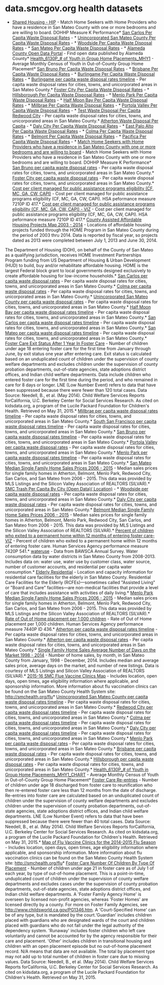 # data.smcgov.org health datasets
* [Shared Housing - HIP](https://data.smcgov.org/d/ukk7-ui7r) - Match Home Seekers with Home Providers who have a residence in San Mateo County with one or more bedrooms and are willing to board. DOHHP Measure K Performance* [San Carlos Per Capita Waste Disposal Rates](https://data.smcgov.org/d/229w-ae6t) - * [Unincorporated San Mateo County Per Capita Waste Disposal Rates](https://data.smcgov.org/d/drzc-b73z) - * [Woodside Per Capita Waste Disposal Rates](https://data.smcgov.org/d/e9yw-6wpx) - * [San Mateo Per Capita Waste Disposal Rates](https://data.smcgov.org/d/n2yx-58ae) - * [Alameda County Open Data Portal](https://data.smcgov.org/d/bjf6-cvwj) - Find open data published by Alameda County* [Health_6130P_# of Youth in Group Home Placements_MHY1](https://data.smcgov.org/d/hqzw-ip58) - Average Monthly Census of Youth in Out-of-County Group Home Placement* [San Bruno Per Capita Waste Disposal Rates](https://data.smcgov.org/d/3fqd-y4en) - * [Brisbane Per Capita Waste Disposal Rates](https://data.smcgov.org/d/ykuz-hidg) - * [Burlingame Per Capita Waste Disposal Rates](https://data.smcgov.org/d/5vmd-ps35) - * [Burlingame per capita waste disposal rates timeline](https://data.smcgov.org/d/3yax-25zc) - Per capita waste disposal rates for cities, towns, and unicorporated areas in San Mateo County.* [Foster City Per Capita Waste Disposal Rates](https://data.smcgov.org/d/5e3u-hfnm) - * [Hillsborough Per Capita Waste Disposal Rates](https://data.smcgov.org/d/ck7s-68bt) - * [Menlo Park Per Capita Waste Disposal Rates](https://data.smcgov.org/d/ukr6-yire) - * [Half Moon Bay Per Capita Waste Disposal Rates](https://data.smcgov.org/d/35ic-fx5r) - * [Millbrae Per Capita Waste Disposal Rates](https://data.smcgov.org/d/tekx-62d8) - * [Portola Valley Per Capita Waste Disposal Rates](https://data.smcgov.org/d/mqkp-xmpf) - * [Test Waste Disposal Per Capita Redwood City](https://data.smcgov.org/d/et4q-2zw7) - Per capita waste disposal rates for cities, towns, and unicorporated areas in San Mateo County.* [Atherton Waste Disposal Per Capita](https://data.smcgov.org/d/t3ab-9dun) - * [Daly City Per Capita Waste Disposal Rates](https://data.smcgov.org/d/nvh6-t8eg) - * [East Palo Alto Per Capita Waste Disposal Rates](https://data.smcgov.org/d/7e3v-4i5v) - * [Colma Per Capita Waste Disposal Rates](https://data.smcgov.org/d/e553-qh6u) - * [Belmont Per Capita Waste Disposal Rates](https://data.smcgov.org/d/itha-k8sp) - * [Pacifica Per Capita Waste Disposal Rates](https://data.smcgov.org/d/e3wf-5txh) - * [Match Home Seekers with Home Providers who have a residence in San Mateo County with one or more bedrooms and are willing to board](https://data.smcgov.org/d/st6f-tgat) - Match Home Seekers with Home Providers who have a residence in San Mateo County with one or more bedrooms and are willing to board. DOHHP Measure K Performance* [San Bruno per capita waste disposal rates](https://data.smcgov.org/d/js7c-ibj8) - Per capita waste disposal rates for cities, towns, and unicorporated areas in San Mateo County.* [Foster City per capita waste disposal rates](https://data.smcgov.org/d/5m7j-6ube) - Per capita waste disposal rates for cities, towns, and unicorporated areas in San Mateo County.* [Cost per client managed for public assistance programs eligibility (CF, MC, GA, CW, CAPI)](https://data.smcgov.org/d/psud-mfge) - Cost per client managed for public assistance programs eligibility (CF, MC, GA, CW, CAPI). HSA peformance measure 7210P ID 417.* [Cost per client managed for public assistance programs eligibility (CF, MC, GA, CW, CAPI) - VIZ](https://data.smcgov.org/d/p7z3-sqgh) - Cost per client managed for public assistance programs eligibility (CF, MC, GA, CW, CAPI). HSA peformance measure 7210P ID 417.* [County Assisted Affordable Housing Projects Map 2003 - 2014](https://data.smcgov.org/d/kgin-w9s7) - Locations of affordable housing projects funded through the HOME Program in San Mateo County during the period of 2003 thru 2014. Data is reported by fiscal year, so projects dated as 2013 were completed between July 1, 2013 and June 30, 2014.

The Department of Housing (DOH), on behalf of the County of San Mateo as a qualifying jurisdiction, receives HOME Investment Partnerships Program funding from US Department of Housing & Urban Development (HUD) to build, buy and/or rehabilitate affordable housing.  HOME is the largest Federal block grant to local governments designed exclusively to create affordable housing for low-income households.* [San Carlos per capita waste disposal rates](https://data.smcgov.org/d/y9sn-jubt) - Per capita waste disposal rates for cities, towns, and unicorporated areas in San Mateo County.* [Colma per capita waste disposal rates](https://data.smcgov.org/d/8mfk-eadg) - Per capita waste disposal rates for cities, towns, and unicorporated areas in San Mateo County.* [Unincorporated San Mateo County per capita waste disposal rates](https://data.smcgov.org/d/ce3z-7rmi) - Per capita waste disposal rates for cities, towns, and unicorporated areas in San Mateo County.* [Half Moon Bay per capita waste disposal rates timeline](https://data.smcgov.org/d/j7c4-tfjs) - Per capita waste disposal rates for cities, towns, and unicorporated areas in San Mateo County.* [San Carlos per capita waste disposal rates timeline](https://data.smcgov.org/d/kpyr-yiek) - Per capita waste disposal rates for cities, towns, and unicorporated areas in San Mateo County.* [San Mateo per capita waste disposal rates timeline](https://data.smcgov.org/d/udxf-nv2y) - Per capita waste disposal rates for cities, towns, and unicorporated areas in San Mateo County.* [Foster Care Exit Status After 1 Year In Foster Care](https://data.smcgov.org/d/4yjj-u8fx) - Number of children under age 18 entering foster care for the first time from January through June, by exit status one year after entering care.  Exit status is calculated based on an unduplicated count of children under the supervision of county welfare departments and excludes children under the supervision of county probation departments, out-of-state agencies, state adoptions district offices, and Indian child welfare departments. Data include children who entered foster care for the first time during the period, and who remained in care for 8 days or longer. LNE (Low Number Event) refers to data that have been suppressed because there were fewer than 120 total cases. Data Source: Needell, B., et al. (May 2014). Child Welfare Services Reports forCalifornia, U.C. Berkeley Center for Social Services Research. As cited on kidsdata.org, a program of the Lucile Packard Foundation for Children's Health. Retrieved on May 31, 2015.* [Millbrae per capita waste disposal rates timeline](https://data.smcgov.org/d/fst2-3ggn) - Per capita waste disposal rates for cities, towns, and unicorporated areas in San Mateo County.* [South San Francisco per capita waste disposal rates timeline](https://data.smcgov.org/d/w2zu-9k2r) - Per capita waste disposal rates for cities, towns, and unicorporated areas in San Mateo County.* [San Bruno per capita waste disposal rates timeline](https://data.smcgov.org/d/hq9u-vrjg) - Per capita waste disposal rates for cities, towns, and unicorporated areas in San Mateo County.* [Portola Valley per capita waste disposal rates](https://data.smcgov.org/d/gfxw-e6xd) - Per capita waste disposal rates for cities, towns, and unicorporated areas in San Mateo County.* [Menlo Park per capita waste disposal rates timeline](https://data.smcgov.org/d/p7fh-8rdr) - Per capita waste disposal rates for cities, towns, and unicorporated areas in San Mateo County.* [San Mateo Median Single Family Home Sales Prices 2006 - 2015](https://data.smcgov.org/d/m44x-kikg) - Median sales prices for single family homes in Atherton, Belmont, Menlo Park, Redwood City, San Carlos, and San Mateo from 2006 - 2015. This data was provided by MLS Listings and the Silicon Valley Association of REALTORS (SILVAR).* [SMC Trash Per Capita By City (Open Data)( Location)](https://data.smcgov.org/d/fs75-fgpm) - * [Woodside per capita waste disposal rates](https://data.smcgov.org/d/q7hp-yyfz) - Per capita waste disposal rates for cities, towns, and unicorporated areas in San Mateo County.* [Daly City per capita waste disposal rates](https://data.smcgov.org/d/3tfu-rrs3) - Per capita waste disposal rates for cities, towns, and unicorporated areas in San Mateo County.* [Belmont Median Single Family Home Sales Prices 2006 - 2015](https://data.smcgov.org/d/rfne-wi9t) - Median sales prices for single family homes in Atherton, Belmont, Menlo Park, Redwood City, San Carlos, and San Mateo from 2006 - 2015. This data was provided by MLS Listings and the Silicon Valley Association of REALTORS (SILVAR).* [Percent of children who exited to a permanent home within 12 months of entering foster care-VIZ](https://data.smcgov.org/d/kz3c-2iuw) - Percent of children who exited to a permanent home within 12 months of entering foster care. Human Services Agency performance measure 7420P 541.* [wateruse](https://data.smcgov.org/d/smnt-678y) - Data from BAWSCA Annual Survey. Water consumption data by water districts in San Mateo County from 2008-2013. Includes data on: water use, water use by customer class, water source, number of customer accounts, and residential per capita water consumption.* [Elderly Residential](https://data.smcgov.org/d/etp7-zewe) - Location and capacity information for residential care facilities for the elderly in San Mateo County. Residential Care Facilities for the Elderly (RCFEs)—sometimes called "Assisted Living" or "Board and Care" facilities—are non-medical facilities that provide a level of care that includes assistance with activities of daily living.* [Menlo Park Median Single Family Home Sales Prices 2006 - 2015](https://data.smcgov.org/d/p2tr-63ne) - Median sales prices for single family homes in Atherton, Belmont, Menlo Park, Redwood City, San Carlos, and San Mateo from 2006 - 2015. This data was provided by MLS Listings and the Silicon Valley Association of REALTORS (SILVAR).* [Rate of Out of Home placement per 1,000 children](https://data.smcgov.org/d/tqtz-suxz) - Rate of Out of Home placement per 1,000 children. Human Services Agency performance measure 7440P ID 436.* [Atherton per capita waste disposal rates timeline](https://data.smcgov.org/d/w6jq-rzgj) - Per capita waste disposal rates for cities, towns, and unicorporated areas in San Mateo County.* [Atherton per capita waste disposal rates](https://data.smcgov.org/d/dceu-jscu) - Per capita waste disposal rates for cities, towns, and unicorporated areas in San Mateo County.* [Single Family Home Sales Average Number of Days on the Market 1998 - 2014](https://data.smcgov.org/d/bzmr-tjpd) - Number of home sales, by month, in San Mateo County from January, 1998 - December, 2014. Includes median and average sales price, average days on the market, and number of new listings. Data is courtesy of MLS Listings and Silicon Valley Association of REALTORS (SILVAR).* [2015-16 SMC Flue Vaccine Clinics Map](https://data.smcgov.org/d/rmaj-patv) - Includes location, open days, open times, age eligibility information where applicable, and sponsorship information. More information about flu vaccination clinics can be found on the San Mateo County Health System site: http://smchealth.org/flu* [Unincorporated San Mateo County per capita waste disposal rates timeline](https://data.smcgov.org/d/a33a-jky6) - Per capita waste disposal rates for cities, towns, and unicorporated areas in San Mateo County.* [Redwood City per capita waste disposal rates timeline](https://data.smcgov.org/d/ie2y-cwt7) - Per capita waste disposal rates for cities, towns, and unicorporated areas in San Mateo County.* [Colma per capita waste disposal rates timeline](https://data.smcgov.org/d/pk3d-pe9q) - Per capita waste disposal rates for cities, towns, and unicorporated areas in San Mateo County.* [Daly City per capita waste disposal rates timeline](https://data.smcgov.org/d/ncan-8u7s) - Per capita waste disposal rates for cities, towns, and unicorporated areas in San Mateo County.* [Menlo Park per capita waste disposal rates](https://data.smcgov.org/d/rcg5-prsy) - Per capita waste disposal rates for cities, towns, and unicorporated areas in San Mateo County.* [Brisbane per capita waste disposal rates](https://data.smcgov.org/d/6fsx-bb7s) - Per capita waste disposal rates for cities, towns, and unicorporated areas in San Mateo County.* [Hillsborough per capita waste disposal rates](https://data.smcgov.org/d/vcja-kx85) - Per capita waste disposal rates for cities, towns, and unicorporated areas in San Mateo County.* [Health_6130P_# of Youth in Group Home Placements_MHY1_CHART](https://data.smcgov.org/d/6sq9-m57y) - Average Monthly Census of Youth in Out-of-County Group Home Placement* [Foster Care Re-entries](https://data.smcgov.org/d/bggj-5sj8) - Number of children under age 18 discharged from foster care to reunification who then re-entered foster care less than 12 months from the date of discharge.  Re-entries into foster care are calculated based on an unduplicated count of children under the supervision of county welfare departments and excludes children under the supervision of county probation departments, out-of-state agencies, state adoptions district offices, and Indian child welfare departments. LNE (Low Number Event) refers to data that have been suppressed because there were fewer than 40 total cases. Data Source: Needell, B., et al. (May 2014). Child Welfare Services Reports forCalifornia, U.C. Berkeley Center for Social Services Research. As cited on kidsdata.org, a program of the Lucile Packard Foundation for Children's Health. Retrieved on May 31, 2015.* [Map of Flu Vaccine Clinics for the 2014-2015 Flu Season](https://data.smcgov.org/d/qtbp-vv4y) - Includes location, open days, open times, age eligibility information where applicable, and sponsorship information. More information about flu vaccination clinics can be found on the San Mateo County Health System site: http://smchealth.org/flu* [Foster Care Number Of Children By Type Of Placement](https://data.smcgov.org/d/s7a8-fd38) - Number of children under age 21 in foster care as of July 1 of each year, by type of out-of-home placement. This is a point-in-time, unduplicated count of children under the supervision of county welfare departments and excludes cases under the supervision of county probation departments, out-of-state agencies, state adoptions district offices, and Indian child welfare departments. A 'Foster Family Agency Home' is overseen by licensed non-profit agencies, whereas 'Foster Homes' are licensed directly by a county. For more on Foster Family Agencies, see http://www.childsworld.ca.gov/PG1346.htm. A 'Court-Specified Home' can be of any type, but is mandated by the court.‘Guardian’ includes children placed with guardians who are designated wards of the court and children placed with guardians who do not fall under the legal authority of the dependency system. 'Runaway' includes foster children who left care voluntarily and cannot be accounted for by the agency responsible for their care and placement. 'Other' includes children in transitional housing and children with an open placement episode but no out-of-home placement record. N/A means that data are not available. The total by placement type may not add up to total number of children in foster care due to missing values. Data Source: Needell, B., et al. (May 2014). Child Welfare Services Reports forCalifornia, U.C. Berkeley Center for Social Services Research. As cited on kidsdata.org, a program of the Lucile Packard Foundation for Children's Health. Retrieved on May 31, 2015.